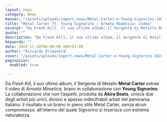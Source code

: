 ```yaml
---
layout: news
category: News
banner: "/assets/uploads/import.news/Metal-Carter-e-Young-Signorino-1024x649.jpg"
title: "Metal Carter ft. Young Signorino – Armata Mimetica: video"
excerpt: "Da Fresh Kill, il suo ultimo album, il Sergente di Metallo Metal Carter estrae il video di Armata Mimetica, brano in collaborazione con Young Signorino. La collaborazione che non t’aspetti, prodotta da Akira Beats, unisce due degli artisti più unici, divisivi e spesso indecifrabili artisti del panorama italiano: il risultato è un brano in pieno [&hellip"
quote: ""
description: "Da Fresh Kill, il suo ultimo album, il Sergente di Metallo Metal Carter estrae il video di Armata Mimetica, brano in collaborazione con Young Signorino. La collaborazione che non t’aspetti, prodotta da Akira Beats, unisce due degli artisti più unici, divisivi e spesso indecifrabili artisti del panorama italiano: il risultato è un brano in pieno [&hellip"
keywords: ""
date: 2020-11-20T00:00:00.000+01:00
author: "Riccardo Primavera"
cover: "/assets/uploads/import.news/Metal-Carter-e-Young-Signorino-1024x649.jpg"
pagination:
  enabled: true

---
```


Da _Fresh Kill_, il suo ultimo album, il Sergente di Metallo **Metal Carter** estrae il video di _Armata Mimetica_, brano in collaborazione con **Young** **Signorino**. La collaborazione che non t’aspetti, prodotta da **Akira Beats**, unisce due degli artisti più unici, divisivi e spesso indecifrabili artisti del panorama italiano: il risultato è un brano in pieno stile Metal Carter, senza alcun compromesso, all’interno del quale Signorino si inserisce con estrema naturalezza.
